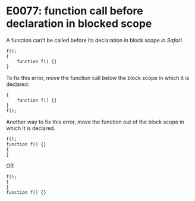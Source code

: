 # E0077: function call before declaration in blocked scope

A function can't be called before its declaration in block scope *in Safari*.

    f();
    {
        function f() {}
    }

To fix this error, move the function call below the block scope in which it is declared:

    {
        function f() {}
    }
    f();

Another way to fix this error, move the function out of the block scope in which it is declared.

    f();
    function f() {}
    {
    }
    
OR

    f();
    {
    }
    function f() {}
